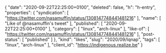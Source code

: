{
  "date": "2020-09-22T22:25:00+0100",
  "deleted": false,
  "h": "h-entry",
  "properties": {
    "syndication": [
      "https://twitter.com/nasamuffin/status/1308147748441481216"
    ],
    "name": [
      "Like of @nasamuffin's tweet"
    ],
    "published": [
      "2020-09-22T22:25:00+0100"
    ],
    "category": [
      "linux",
      "arch-linux"
    ],
    "like-of": [
      "https://twitter.com/nasamuffin/status/1308147748441481216"
    ],
    "post-status": [
      "published"
    ]
  },
  "kind": "likes",
  "slug": "2020/09/lqnap",
  "tags": [
    "linux",
    "arch-linux"
  ],
  "client_id": "https://indigenous.realize.be"
}
